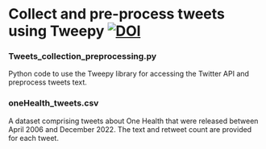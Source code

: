 # Collect and pre-process tweets using Tweepy [![DOI](https://zenodo.org/badge/DOI/10.5281/zenodo.10222597.svg)](https://doi.org/10.5281/zenodo.10222597)

### Tweets_collection_preprocessing.py
Python code to use the Tweepy library for accessing the Twitter API and preprocess tweets text.
### oneHealth_tweets.csv 
A dataset comprising tweets about One Health that were released between April 2006 and December 2022. The text and retweet count are provided for each tweet.
